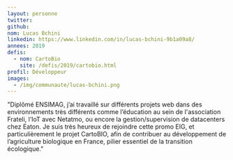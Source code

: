 ```yaml
---
layout: personne
twitter: 
github: 
nom: Lucas Bchini
linkedin: https://www.linkedin.com/in/lucas-bchini-9b1a09a8/
annees: 2019
defis: 
  - nom: CartoBio
    site: /defis/2019/cartobio.html
profil: Développeur
images:
  - /img/communaute/lucas-bchini.png
---
```


"Diplômé ENSIMAG, j’ai travaillé sur différents projets web dans des environnements très différents comme l’éducation au sein de l'association Frateli, l’IoT avec Netatmo, ou encore la gestion/supervision de datacenters chez Eaton. Je suis très heureux de rejoindre cette promo EIG, et particulièrement le projet CartoBIO, afin de contribuer au développement de l’agriculture biologique en France, pilier essentiel de la transition écologique."
